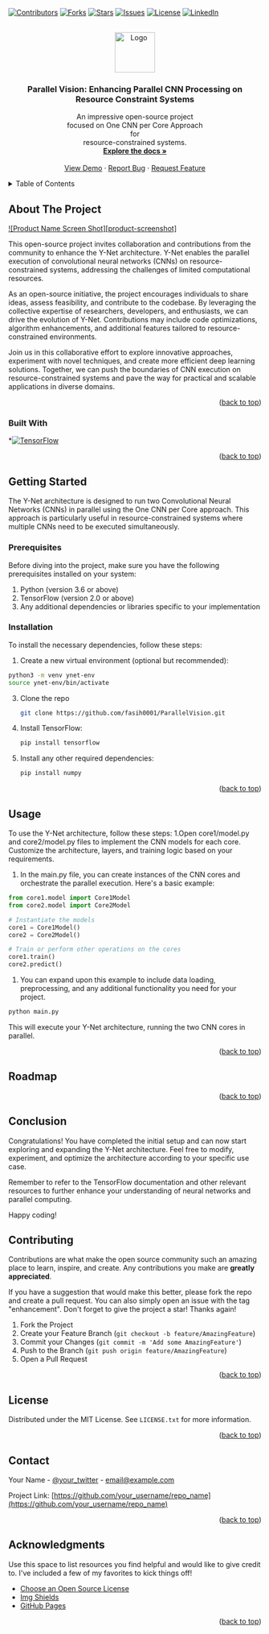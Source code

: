 <!-- Improved compatibility of back to top link: See: https://github.com/othneildrew/Best-README-Template/pull/73 -->
<a name="readme-top"></a>
<!--
*** Thanks for checking out the Best-README-Template. If you have a suggestion
*** that would make this better, please fork the repo and create a pull request
*** or simply open an issue with the tag "enhancement".
*** Don't forget to give the project a star!
*** Thanks again! Now go create something AMAZING! :D
-->



<!-- PROJECT SHIELDS -->
<!--
*** I'm using markdown "reference style" links for readability.
*** Reference links are enclosed in brackets [ ] instead of parentheses ( ).
*** See the bottom of this document for the declaration of the reference variables
*** for contributors-url, forks-url, etc. This is an optional, concise syntax you may use.
*** https://www.markdownguide.org/basic-syntax/#reference-style-links
 
[![Contributors][contributors-shield]][contributors-url]
[![Forks][forks-shield]][forks-url]
[![Stargazers][stars-shield]][stars-url]
[![Issues][issues-shield]][issues-url]
[![MIT License][license-shield]][license-url]
[![LinkedIn][linkedin-shield]][linkedin-url]
-->

[![Contributors](https://img.shields.io/github/contributors/username/repository.svg?style=flat-square)][contributors-url]
[![Forks](https://img.shields.io/github/forks/username/repository.svg?style=flat-square)](https://github.com/fasih0001/ParallelVision/fork)
[![Stars](https://img.shields.io/github/stars/username/repository.svg?style=flat-square)](https://github.com/fasih0001/ParallelVision/stargazers)
[![Issues](https://img.shields.io/github/issues/username/repository.svg?style=flat-square)](https://github.com/fasih0001/ParallelVision/issues)
[![License](https://img.shields.io/github/license/username/repository.svg?style=flat-square)](https://github.com/fasih0001/ParallelVision/blob/main/LICENSE)
[![LinkedIn](https://img.shields.io/badge/-LinkedIn-blue.svg?style=flat-square&logo=linkedin&logoColor=white)](https://linkedin.com/in/syed-m-fasih-ul-hassan-00426117b/)



<!-- PROJECT LOGO -->
<br />
<div align="center">
  <a href="https://github.com/othneildrew/Best-README-Template">
    <img src="images/logo.png" alt="Logo" width="80" height="80">
  </a>

  <h3 align="center">Parallel Vision: Enhancing Parallel CNN Processing on Resource Constraint Systems</h3>

  <p align="center">
    An impressive open-source project <br> focused on One CNN per Core Approach <br> for  <br> resource-constrained systems. 
    <br />
    <a href="https://github.com/othneildrew/Best-README-Template"><strong>Explore the docs »</strong></a>
    <br />
    <br />
    <a href="https://github.com/othneildrew/Best-README-Template">View Demo</a>
    ·
    <a href="https://github.com/othneildrew/Best-README-Template/issues">Report Bug</a>
    ·
    <a href="https://github.com/othneildrew/Best-README-Template/issues">Request Feature</a>
  </p>
</div>



<!-- TABLE OF CONTENTS -->
<details>
  <summary>Table of Contents</summary>
  <ol>
    <li>
      <a href="#about-the-project">About The Project</a>
      <ul>
        <li><a href="#built-with">Built With</a></li>
      </ul>
    </li>
    <li>
      <a href="#getting-started">Getting Started</a>
      <ul>
        <li><a href="#prerequisites">Prerequisites</a></li>
        <li><a href="#installation">Installation</a></li>
      </ul>
    </li>
    <li><a href="#usage">Usage</a></li>
    <li><a href="#roadmap">Roadmap</a></li>
    <li><a href="#contributing">Contributing</a></li>
    <li><a href="#license">License</a></li>
    <li><a href="#contact">Contact</a></li>
    <li><a href="#acknowledgments">Acknowledgments</a></li>
  </ol>
</details>



<!-- ABOUT THE PROJECT -->
## About The Project

[![Product Name Screen Shot][product-screenshot]](https://example.com)

This open-source project invites collaboration and contributions from the community to enhance the Y-Net architecture. Y-Net enables the parallel execution of convolutional neural networks (CNNs) on resource-constrained systems, addressing the challenges of limited computational resources.

As an open-source initiative, the project encourages individuals to share ideas, assess feasibility, and contribute to the codebase. By leveraging the collective expertise of researchers, developers, and enthusiasts, we can drive the evolution of Y-Net. Contributions may include code optimizations, algorithm enhancements, and additional features tailored to resource-constrained environments.

Join us in this collaborative effort to explore innovative approaches, experiment with novel techniques, and create more efficient deep learning solutions. Together, we can push the boundaries of CNN execution on resource-constrained systems and pave the way for practical and scalable applications in diverse domains.


<p align="right">(<a href="#readme-top">back to top</a>)</p>



### Built With


*[![TensorFlow](https://img.shields.io/badge/-TensorFlow-orange?logo=tensorflow&logoColor=white&style=flat-square)][Next-url]

<p align="right">(<a href="#readme-top">back to top</a>)</p>



<!-- GETTING STARTED -->
## Getting Started

The Y-Net architecture is designed to run two Convolutional Neural Networks (CNNs) in parallel using the One CNN per Core approach. This approach is particularly useful in resource-constrained systems where multiple CNNs need to be executed simultaneously.

### Prerequisites

Before diving into the project, make sure you have the following prerequisites installed on your system:

1. Python (version 3.6 or above)
1. TensorFlow (version 2.0 or above)
1. Any additional dependencies or libraries specific to your implementation

### Installation

To install the necessary dependencies, follow these steps:

1. Create a new virtual environment (optional but recommended):
```sh
python3 -m venv ynet-env
source ynet-env/bin/activate
```
3. Clone the repo
   ```sh
   git clone https://github.com/fasih0001/ParallelVision.git
   ```
3. Install TensorFlow:
   ```sh
   pip install tensorflow
   ```
4. Install any other required dependencies:
   ```sh
   pip install numpy
   ```

<p align="right">(<a href="#readme-top">back to top</a>)</p>



<!-- USAGE EXAMPLES -->
## Usage

To use the Y-Net architecture, follow these steps:
1.Open core1/model.py and core2/model.py files to implement the CNN models for each core. Customize the architecture, layers, and training logic based on your requirements.
1. In the main.py file, you can create instances of the CNN cores and orchestrate the parallel execution. Here's a basic example:
```py
from core1.model import Core1Model
from core2.model import Core2Model

# Instantiate the models
core1 = Core1Model()
core2 = Core2Model()

# Train or perform other operations on the cores
core1.train()
core2.predict()
```

1. You can expand upon this example to include data loading, preprocessing, and any additional functionality you need for your project.
```sh
python main.py
```
This will execute your Y-Net architecture, running the two CNN cores in parallel.

<p align="right">(<a href="#readme-top">back to top</a>)</p>



<!-- ROADMAP -->
## Roadmap


<p align="right">(<a href="#readme-top">back to top</a>)</p>

## Conclusion
Congratulations! You have completed the initial setup and can now start exploring and expanding the Y-Net architecture. Feel free to modify, experiment, and optimize the architecture according to your specific use case.

Remember to refer to the TensorFlow documentation and other relevant resources to further enhance your understanding of neural networks and parallel computing.

Happy coding!

<!-- CONTRIBUTING -->
## Contributing

Contributions are what make the open source community such an amazing place to learn, inspire, and create. Any contributions you make are **greatly appreciated**.

If you have a suggestion that would make this better, please fork the repo and create a pull request. You can also simply open an issue with the tag "enhancement".
Don't forget to give the project a star! Thanks again!

1. Fork the Project
2. Create your Feature Branch (`git checkout -b feature/AmazingFeature`)
3. Commit your Changes (`git commit -m 'Add some AmazingFeature'`)
4. Push to the Branch (`git push origin feature/AmazingFeature`)
5. Open a Pull Request

<p align="right">(<a href="#readme-top">back to top</a>)</p>



<!-- LICENSE -->
## License

Distributed under the MIT License. See `LICENSE.txt` for more information.

<p align="right">(<a href="#readme-top">back to top</a>)</p>



<!-- CONTACT -->
## Contact

Your Name - [@your_twitter](https://twitter.com/your_username) - email@example.com

Project Link: [https://github.com/your_username/repo_name](https://github.com/your_username/repo_name)

<p align="right">(<a href="#readme-top">back to top</a>)</p>



<!-- ACKNOWLEDGMENTS -->
## Acknowledgments

Use this space to list resources you find helpful and would like to give credit to. I've included a few of my favorites to kick things off!

* [Choose an Open Source License](https://choosealicense.com) 
* [Img Shields](https://shields.io)
* [GitHub Pages](https://pages.github.com)


<p align="right">(<a href="#readme-top">back to top</a>)</p>


[Next-url]: [https://www.tensorflow.org/]()
[contributors-url]: [https://github.com/fasih0001/ParallelVision/graphs/contributors]()
<!-- MARKDOWN LINKS & IMAGES -->
<!-- https://www.markdownguide.org/basic-syntax/#reference-style-links 
[contributors-shield]: https://img.shields.io/github/contributors/othneildrew/Best-README-Template.svg?style=for-the-badge
[contributors-url]: https://github.com/fasih0001/ParallelVision/graphs/contributors
[forks-shield]: https://img.shields.io/github/forks/othneildrew/Best-README-Template.svg?style=for-the-badge
[forks-url]: https://github.com/fasih0001/ParallelVision/fork
[stars-shield]: https://img.shields.io/github/stars/othneildrew/Best-README-Template.svg?style=for-the-badge
[stars-url]: https://github.com/othneildrew/Best-README-Template/stargazers
[issues-shield]: https://img.shields.io/github/issues/othneildrew/Best-README-Template.svg?style=for-the-badge
[issues-url]: https://github.com/othneildrew/Best-README-Template/issues
[license-shield]: https://img.shields.io/github/license/othneildrew/Best-README-Template.svg?style=for-the-badge
[license-url]: https://github.com/othneildrew/Best-README-Template/blob/master/LICENSE.txt
[linkedin-shield]: https://img.shields.io/badge/-LinkedIn-black.svg?style=for-the-badge&logo=linkedin&colorB=555
[linkedin-url]: https://linkedin.com/in/othneildrew
[product-screenshot]: images/screenshot.png
[Next.js]: https://img.shields.io/badge/next.js-000000?style=for-the-badge&logo=nextdotjs&logoColor=white
[Next-url]: [https://nextjs.org/](https://www.tensorflow.org/)
[React.js]: https://img.shields.io/badge/React-20232A?style=for-the-badge&logo=react&logoColor=61DAFB
[React-url]: https://reactjs.org/
[Vue.js]: https://img.shields.io/badge/Vue.js-35495E?style=for-the-badge&logo=vuedotjs&logoColor=4FC08D
[Vue-url]: https://vuejs.org/
[Angular.io]: https://img.shields.io/badge/Angular-DD0031?style=for-the-badge&logo=angular&logoColor=white
[Angular-url]: https://angular.io/
[Svelte.dev]: https://img.shields.io/badge/Svelte-4A4A55?style=for-the-badge&logo=svelte&logoColor=FF3E00
[Svelte-url]: https://svelte.dev/
[Laravel.com]: https://img.shields.io/badge/Laravel-FF2D20?style=for-the-badge&logo=laravel&logoColor=white
[Laravel-url]: https://laravel.com
[Bootstrap.com]: https://img.shields.io/badge/Bootstrap-563D7C?style=for-the-badge&logo=bootstrap&logoColor=white
[Bootstrap-url]: https://getbootstrap.com
[JQuery.com]: https://img.shields.io/badge/jQuery-0769AD?style=for-the-badge&logo=jquery&logoColor=white
[JQuery-url]: https://jquery.com 
-->

